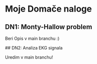 # Moje Domače naloge
## DN1: Monty-Hallow problem
<p align="justify">Beri Opis v main branchu :)</p>
## DN2: Analiza EKG signala
<p align="justify">Uredim v main branchu!</p>
